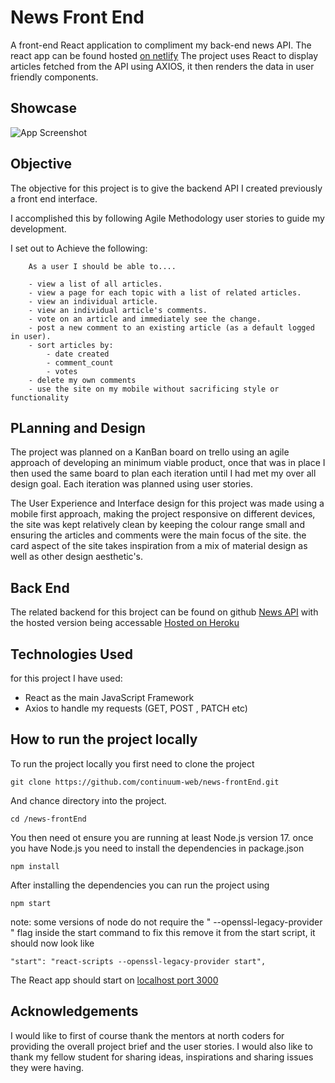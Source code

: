 # News Front End

A front-end React application to compliment my back-end news API. The react app
can be found hosted [on netlify](https://continuum-news.netlify.app/) The
project uses React to display articles fetched from the API using AXIOS, it then
renders the data in user friendly components.

## Showcase

![App Screenshot](https://i.imgur.com/fHzdxj6.png)

## Objective

The objective for this project is to give the backend API I created previously a
front end interface.

I accomplished this by following Agile Methodology user stories to guide my
development.

I set out to Achieve the following:

        As a user I should be able to....

        - view a list of all articles.
        - view a page for each topic with a list of related articles.
        - view an individual article.
        - view an individual article's comments.
        - vote on an article and immediately see the change.
        - post a new comment to an existing article (as a default logged in user).
        - sort articles by:
            - date created
            - comment_count
            - votes
        - delete my own comments
        - use the site on my mobile without sacrificing style or functionality

## PLanning and Design

The project was planned on a KanBan board on trello using an agile approach of
developing an minimum viable product, once that was in place I then used the
same board to plan each iteration until I had met my over all design goal. Each
iteration was planned using user stories.

The User Experience and Interface design for this project was made using a
mobile first approach, making the project responsive on different devices, the
site was kept relatively clean by keeping the colour range small and ensuring
the articles and comments were the main focus of the site. the card aspect of
the site takes inspiration from a mix of material design as well as other design
aesthetic's.

## Back End

The related backend for this broject can be found on github
[News API](https://github.com/continuum-web/news) with the hosted version being
accessable [Hosted on Heroku](https://continuum-news.herokuapp.com/api)

## Technologies Used

for this project I have used:

- React as the main JavaScript Framework
- Axios to handle my requests (GET, POST , PATCH etc)

## How to run the project locally

To run the project locally you first need to clone the project

```
git clone https://github.com/continuum-web/news-frontEnd.git
```

And chance directory into the project.

```
cd /news-frontEnd
```

You then need ot ensure you are running at least Node.js version 17. once you
have Node.js you need to install the dependencies in package.json

```
npm install
```

After installing the dependencies you can run the project using

```
npm start
```

note: some versions of node do not require the " --openssl-legacy-provider "
flag inside the start command to fix this remove it from the start script, it
should now look like

```
"start": "react-scripts --openssl-legacy-provider start",
```

The React app should start on [localhost port 3000](https://127.0.0.1:3000)

## Acknowledgements

I would like to first of course thank the mentors at north coders for providing
the overall project brief and the user stories. I would also like to thank my
fellow student for sharing ideas, inspirations and sharing issues they were
having.
